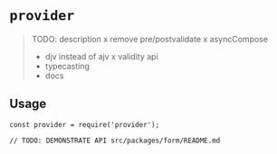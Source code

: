 # `provider`

> TODO: description
> x remove pre/postvalidate
> x asyncCompose
> - djv instead of ajv
> x validity api
> - typecasting
> - docs

## Usage

```
const provider = require('provider');

// TODO: DEMONSTRATE API src/packages/form/README.md
```
